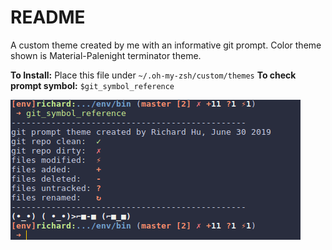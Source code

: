 # README

A custom theme created by me with an informative git prompt. Color theme shown is Material-Palenight terminator theme.

**To Install:** Place this file under `~/.oh-my-zsh/custom/themes`
**To check prompt symbol:** `$git_symbol_reference`

![showcase.png](showcase.png)
